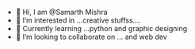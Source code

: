 - 👋 Hi, I am @Samarth Mishra
- 👀 I’m interested in ...creative stuffss....
- 🌱 Currently learning ...python and graphic designing
- 💞️ I’m looking to collaborate on ... and web dev


<!---
Samarthhh5/Samarthhh5 is a ✨ special ✨ repository because its `README.md` (this file) appears on your GitHub profile.
You can click the Preview link to take a look at your changes.
--->
